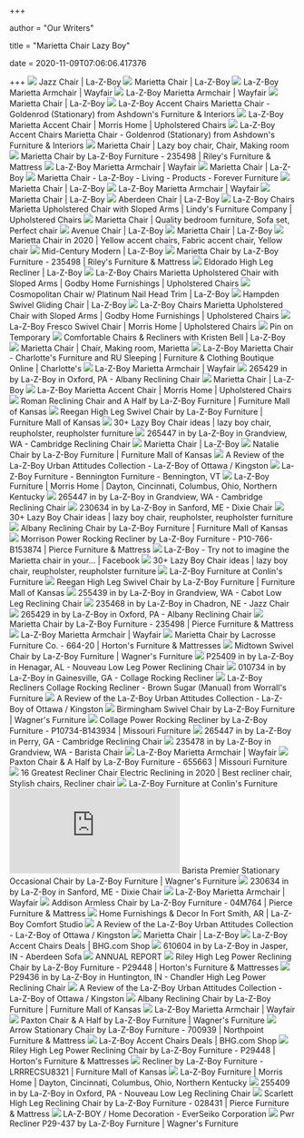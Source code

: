 +++
        
author = "Our Writers"
        
title = "Marietta Chair Lazy Boy"
        
date = 2020-11-09T07:06:06.417376
        
+++
[ ![](https://content.la-z-boy.com/Images/product/category/chairs/large/023_468_v2.jpg)](https://content.la-z-boy.com/Images/product/category/chairs/large/023_468_v2.jpg) Jazz Chair | La-Z-Boy
[ ![](http://content.la-z-boy.com/Images/product/categoryalt/large/235_498_alt.jpg)](http://content.la-z-boy.com/Images/product/categoryalt/large/235_498_alt.jpg) Marietta Chair | La-Z-Boy
[ ![](https://secure.img1-ag.wfcdn.com/im/12287444/compr-r85/6689/66899901/marietta-armchair.jpg)](https://secure.img1-ag.wfcdn.com/im/12287444/compr-r85/6689/66899901/marietta-armchair.jpg) La-Z-Boy Marietta Armchair | Wayfair
[ ![](https://secure.img1-ag.wfcdn.com/im/4325132/resize-h800-w800%5Ecompr-r85/6049/60490040/Marietta+Armchair.jpg)](https://secure.img1-ag.wfcdn.com/im/4325132/resize-h800-w800%5Ecompr-r85/6049/60490040/Marietta+Armchair.jpg) La-Z-Boy Marietta Armchair | Wayfair
[ ![](https://spin-image.marxent.io/lzb?SKU=235498&padding=10&bg=white&Base=D149123&trim&width=1000&height=1000)](https://spin-image.marxent.io/lzb?SKU=235498&padding=10&bg=white&Base=D149123&trim&width=1000&height=1000) Marietta Chair | La-Z-Boy
[ ![](https://imgres.tailbase.com/rzdimg/prods/800/553450_1.jpg)](https://imgres.tailbase.com/rzdimg/prods/800/553450_1.jpg) La-Z-Boy Accent Chairs Marietta Chair - Goldenrod (Stationary) from  Ashdown's Furniture & Interiors
[ ![](https://images.furnituredealer.net/img/products%2Fla-z-boy%2Fcolor%2Fmarietta%20-_468814216-bgl7hsw0xs066jy2j3yxrig.jpg)](https://images.furnituredealer.net/img/products%2Fla-z-boy%2Fcolor%2Fmarietta%20-_468814216-bgl7hsw0xs066jy2j3yxrig.jpg) La-Z-Boy Marietta Accent Chair | Morris Home | Upholstered Chairs
[ ![](https://imgres.tailbase.com/rzdimg/prods/800/553450_6.jpg)](https://imgres.tailbase.com/rzdimg/prods/800/553450_6.jpg) La-Z-Boy Accent Chairs Marietta Chair - Goldenrod (Stationary) from  Ashdown's Furniture & Interiors
[ ![](https://i.pinimg.com/originals/81/0e/0f/810e0fef15454e553fa55be362a92175.jpg)](https://i.pinimg.com/originals/81/0e/0f/810e0fef15454e553fa55be362a92175.jpg) Marietta Chair | Lazy boy chair, Chair, Making room
[ ![](https://cdn.knorrweb.com/la-z-boy-furniture/8b3295b420c45deff681bd341f5d856a.jpg)](https://cdn.knorrweb.com/la-z-boy-furniture/8b3295b420c45deff681bd341f5d856a.jpg) Marietta Chair by La-Z-Boy Furniture - 235498 | Riley's Furniture & Mattress
[ ![](https://secure.img1-ag.wfcdn.com/im/74266954/resize-h800-w800%5Ecompr-r85/6689/66899904/Marietta+Armchair.jpg)](https://secure.img1-ag.wfcdn.com/im/74266954/resize-h800-w800%5Ecompr-r85/6689/66899904/Marietta+Armchair.jpg) La-Z-Boy Marietta Armchair | Wayfair
[ ![](https://content.la-z-boy.com/Images/product/categoryalt/large/235_498topview.jpg)](https://content.la-z-boy.com/Images/product/categoryalt/large/235_498topview.jpg) Marietta Chair | La-Z-Boy
[ ![](https://foreverfurniture.ca/content/furniture/la-z-boy/chairs/a140b-marietta-235-498-d153444.jpg?filter=content&size=540)](https://foreverfurniture.ca/content/furniture/la-z-boy/chairs/a140b-marietta-235-498-d153444.jpg?filter=content&size=540) Marietta Chair - La-Z-Boy - Living - Products - Forever Furniture
[ ![](https://wac.edgecastcdn.net/001A39/prod/media/nlVU8iLFS6akCpgsite/D898DFAA55259EE34184D57FFC5D7918.app1_1565633362071_PZ320.jpeg)](https://wac.edgecastcdn.net/001A39/prod/media/nlVU8iLFS6akCpgsite/D898DFAA55259EE34184D57FFC5D7918.app1_1565633362071_PZ320.jpeg) Marietta Chair | La-Z-Boy
[ ![](https://secure.img1-ag.wfcdn.com/im/85617867/resize-h800-w800%5Ecompr-r85/6689/66899903/Marietta+Armchair.jpg)](https://secure.img1-ag.wfcdn.com/im/85617867/resize-h800-w800%5Ecompr-r85/6689/66899903/Marietta+Armchair.jpg) La-Z-Boy Marietta Armchair | Wayfair
[ ![](https://wac.edgecastcdn.net/001A39/prod/media/nlVU8iLFS6akCpgsite/737264F2BBE829F488A76A73CB764873.app1_1552846162215_PZ320.jpeg)](https://wac.edgecastcdn.net/001A39/prod/media/nlVU8iLFS6akCpgsite/737264F2BBE829F488A76A73CB764873.app1_1552846162215_PZ320.jpeg) Marietta Chair | La-Z-Boy
[ ![](http://content.la-z-boy.com/Images/product/category/chairs/large/230_604_v2.jpg)](http://content.la-z-boy.com/Images/product/category/chairs/large/230_604_v2.jpg) Aberdeen Chair | La-Z-Boy
[ ![](https://images.furnituredealer.net/img/products%2Fla-z-boy%2Fcolor%2Fchairs%20lzb_235498d156943-b1.jpg)](https://images.furnituredealer.net/img/products%2Fla-z-boy%2Fcolor%2Fchairs%20lzb_235498d156943-b1.jpg) La-Z-Boy Chairs Marietta Upholstered Chair with Sloped Arms | Lindy's  Furniture Company | Upholstered Chairs
[ ![](https://i.pinimg.com/474x/98/89/57/988957e683bc4b73d0372b0d7dca8f3e.jpg)](https://i.pinimg.com/474x/98/89/57/988957e683bc4b73d0372b0d7dca8f3e.jpg) Marietta Chair | Quality bedroom furniture, Sofa set, Perfect chair
[ ![](http://content.la-z-boy.com/Images/product/category/chairs/large/023_487_1_md_v2.jpg)](http://content.la-z-boy.com/Images/product/category/chairs/large/023_487_1_md_v2.jpg) Avenue Chair | La-Z-Boy
[ ![](https://wac.edgecastcdn.net/001A39/prod/media/nlVU8iLFS6akCpgsite/35DC4E5E344A5874024DDA5D2D105049.app1_1553290999226_PZ320.jpeg)](https://wac.edgecastcdn.net/001A39/prod/media/nlVU8iLFS6akCpgsite/35DC4E5E344A5874024DDA5D2D105049.app1_1553290999226_PZ320.jpeg) Marietta Chair | La-Z-Boy
[ ![](https://i.pinimg.com/originals/0d/2e/28/0d2e287d31448af5fba2c8764d3b6a55.png)](https://i.pinimg.com/originals/0d/2e/28/0d2e287d31448af5fba2c8764d3b6a55.png) Marietta Chair in 2020 | Yellow accent chairs, Fabric accent chair, Yellow  chair
[ ![](https://content.la-z-boy.com/Images/npc/DesignInspirations/mid-century_v2/hero-lg.jpg)](https://content.la-z-boy.com/Images/npc/DesignInspirations/mid-century_v2/hero-lg.jpg) Mid-Century Modern | La-Z-Boy
[ ![](https://cdn.knorrweb.com/la-z-boy-furniture/ae1b8e2d8f90567209850dd1e740c736.jpg)](https://cdn.knorrweb.com/la-z-boy-furniture/ae1b8e2d8f90567209850dd1e740c736.jpg) Marietta Chair by La-Z-Boy Furniture - 235498 | Riley's Furniture & Mattress
[ ![](https://content.la-z-boy.com/Images/product/category/recliners/large/eldorado.jpg)](https://content.la-z-boy.com/Images/product/category/recliners/large/eldorado.jpg) Eldorado High Leg Recliner | La-Z-Boy
[ ![](https://imageresizer.furnituredealer.net/img/remote/images.furnituredealer.net/img/products%2Fla-z-boy%2Fcolor%2Fchairs%20lzb_235498d153444-b5.jpg?width=1024&height=768&scale=both&trim.threshold=50&trim.percentpadding=10)](https://imageresizer.furnituredealer.net/img/remote/images.furnituredealer.net/img/products%2Fla-z-boy%2Fcolor%2Fchairs%20lzb_235498d153444-b5.jpg?width=1024&height=768&scale=both&trim.threshold=50&trim.percentpadding=10) La-Z-Boy Chairs Marietta Upholstered Chair with Sloped Arms | Godby Home  Furnishings | Upholstered Chairs
[ ![](http://content.la-z-boy.com/Images/product/category/chairs/large/023_419_1_v2_v2.jpg)](http://content.la-z-boy.com/Images/product/category/chairs/large/023_419_1_v2_v2.jpg) Cosmopolitan Chair w/ Platinum Nail Head Trim | La-Z-Boy
[ ![](http://content.la-z-boy.com/Images/product/category/chairs/large/818_chair_v2.jpg)](http://content.la-z-boy.com/Images/product/category/chairs/large/818_chair_v2.jpg) Hampden Swivel Gliding Chair | La-Z-Boy
[ ![](https://imageresizer.furnituredealer.net/img/remote/images.furnituredealer.net/img/products%2Fla-z-boy%2Fcolor%2Fchairs%20lzb_235498d153444-b9.jpg?width=1024&height=768&scale=both&trim.threshold=50&trim.percentpadding=10)](https://imageresizer.furnituredealer.net/img/remote/images.furnituredealer.net/img/products%2Fla-z-boy%2Fcolor%2Fchairs%20lzb_235498d153444-b9.jpg?width=1024&height=768&scale=both&trim.threshold=50&trim.percentpadding=10) La-Z-Boy Chairs Marietta Upholstered Chair with Sloped Arms | Godby Home  Furnishings | Upholstered Chairs
[ ![](https://imageresizer.furnituredealer.net/img/remote/images.furnituredealer.net/img/products%2Fla-z-boy%2Fcolor%2Ffresco%20-_514957186-b3k5rdl7kpegqnhqz-a4yea.jpg?width=878&height=600&scale=both&trim.threshold=80)](https://imageresizer.furnituredealer.net/img/remote/images.furnituredealer.net/img/products%2Fla-z-boy%2Fcolor%2Ffresco%20-_514957186-b3k5rdl7kpegqnhqz-a4yea.jpg?width=878&height=600&scale=both&trim.threshold=80) La-Z-Boy Fresco Swivel Chair | Morris Home | Upholstered Chairs
[ ![](https://i.pinimg.com/originals/53/13/f4/5313f4deb3f5b7c5798f56ef2f14636f.png)](https://i.pinimg.com/originals/53/13/f4/5313f4deb3f5b7c5798f56ef2f14636f.png) Pin on Temporary
[ ![](https://content.la-z-boy.com/Images/npc/bell/chairs/hero_1x.jpg)](https://content.la-z-boy.com/Images/npc/bell/chairs/hero_1x.jpg) Comfortable Chairs & Recliners with Kristen Bell | La-Z-Boy
[ ![](https://i.pinimg.com/originals/1d/16/ec/1d16ec69d2064363d67391835b645e10.png)](https://i.pinimg.com/originals/1d/16/ec/1d16ec69d2064363d67391835b645e10.png) Marietta Chair | Chair, Making room, Marietta
[ ![](https://isteam.wsimg.com/ip/c214bc1f-28f3-11e6-820e-14feb5d40a06/ols/4447_original/:/rs=w:600,h:600)](https://isteam.wsimg.com/ip/c214bc1f-28f3-11e6-820e-14feb5d40a06/ols/4447_original/:/rs=w:600,h:600) La-Z-Boy Marietta Chair - Charlotte's Furniture and RU Sleeping | Furniture  & Clothing Boutique Online | Charlotte's
[ ![](https://secure.img1-ag.wfcdn.com/im/48434872/resize-h800-w800%5Ecompr-r85/6689/66899906/Marietta+Armchair.jpg)](https://secure.img1-ag.wfcdn.com/im/48434872/resize-h800-w800%5Ecompr-r85/6689/66899906/Marietta+Armchair.jpg) La-Z-Boy Marietta Armchair | Wayfair
[ ![](https://images.webfronts.com/cache/meopdbgmravn.jpg?imgeng=/w_500/h_500/m_letterbox_ffffff_100)](https://images.webfronts.com/cache/meopdbgmravn.jpg?imgeng=/w_500/h_500/m_letterbox_ffffff_100) 265429 in by La-Z-Boy in Oxford, PA - Albany Reclining Chair
[ ![](https://www.la-z-boy.com/Images/Fabrics/Largeviews/D149123.jpg)](https://www.la-z-boy.com/Images/Fabrics/Largeviews/D149123.jpg) Marietta Chair | La-Z-Boy
[ ![](https://imageresizer.furnituredealer.net/img/remote/images.furnituredealer.net/img/products%2Fla-z-boy%2Fcolor%2Fmarietta%20-_468814216-bs9sjwp7jyuil_8qnnqmbiq.jpg?width=878&height=600&scale=both&trim.threshold=80)](https://imageresizer.furnituredealer.net/img/remote/images.furnituredealer.net/img/products%2Fla-z-boy%2Fcolor%2Fmarietta%20-_468814216-bs9sjwp7jyuil_8qnnqmbiq.jpg?width=878&height=600&scale=both&trim.threshold=80) La-Z-Boy Marietta Accent Chair | Morris Home | Upholstered Chairs
[ ![](https://cdn.knorrweb.com/la-z-boy-furniture/979066d286f94067d32a3ae01495a176.jpg)](https://cdn.knorrweb.com/la-z-boy-furniture/979066d286f94067d32a3ae01495a176.jpg) Roman Reclining Chair and A Half by La-Z-Boy Furniture | Furniture Mall of  Kansas
[ ![](https://cdn.knorrweb.com/la-z-boy-furniture/5f3a609a4152ea97fde99b3e07a89628.jpg)](https://cdn.knorrweb.com/la-z-boy-furniture/5f3a609a4152ea97fde99b3e07a89628.jpg) Reegan High Leg Swivel Chair by La-Z-Boy Furniture | Furniture Mall of  Kansas
[ ![](https://i.pinimg.com/236x/85/37/bb/8537bbfd13d3dae089b6d3df5487e9e9--lazyboy-furniture-redo.jpg)](https://i.pinimg.com/236x/85/37/bb/8537bbfd13d3dae089b6d3df5487e9e9--lazyboy-furniture-redo.jpg) 30+ Lazy Boy Chair ideas | lazy boy chair, reupholster, reupholster  furniture
[ ![](https://images.webfronts.com/cache/metgbrfhkjwr.jpg?imgeng=/w_800/h_-1/m_letterbox_ffffff_100)](https://images.webfronts.com/cache/metgbrfhkjwr.jpg?imgeng=/w_800/h_-1/m_letterbox_ffffff_100) 265447 in by La-Z-Boy in Grandview, WA - Cambridge Reclining Chair
[ ![](https://wac.edgecastcdn.net/001A39/prod/media/nlVU8iLFS6akCpgsite/61A9B96BCCA5985154D64F104E49FBE5.app1_1560273919153_PZ320.jpeg)](https://wac.edgecastcdn.net/001A39/prod/media/nlVU8iLFS6akCpgsite/61A9B96BCCA5985154D64F104E49FBE5.app1_1560273919153_PZ320.jpeg) Marietta Chair | La-Z-Boy
[ ![](https://cdn.knorrweb.com/la-z-boy-furniture/800x800/842d8cffe5d77d482fb2523aa1dee123.jpg)](https://cdn.knorrweb.com/la-z-boy-furniture/800x800/842d8cffe5d77d482fb2523aa1dee123.jpg) Natalie Chair by La-Z-Boy Furniture | Furniture Mall of Kansas
[ ![](https://stylemeetscomfort.ca/wp-content/uploads/2020/08/La-Z-Boy_Urban_Attitudes_Albany_Chair_Ottoman.jpg)](https://stylemeetscomfort.ca/wp-content/uploads/2020/08/La-Z-Boy_Urban_Attitudes_Albany_Chair_Ottoman.jpg) A Review of the La-Z-Boy Urban Attitudes Collection - La-Z-Boy of Ottawa /  Kingston
[ ![](https://images2.imgix.net/p4dbimg/126/images/010719.jpg?fit=fill&trim=color&trimcolor=FFFFFF&trimtol=5&bg=FFFFFF&w=384&h=288&fm=pjpg&auto=format)](https://images2.imgix.net/p4dbimg/126/images/010719.jpg?fit=fill&trim=color&trimcolor=FFFFFF&trimtol=5&bg=FFFFFF&w=384&h=288&fm=pjpg&auto=format) La-Z-Boy Furniture - Bennington Furniture - Bennington, VT
[ ![](https://imageresizer.furnituredealer.net/img/remote/images.furnituredealer.net/img/products%2Fla-z-boy%2Fcolor%2Fcoleman-_635568837-bt1cl9fdyn0wrfi7ypy5z2a.jpg?width=450&height=450&scale=both&trim.threshold=80)](https://imageresizer.furnituredealer.net/img/remote/images.furnituredealer.net/img/products%2Fla-z-boy%2Fcolor%2Fcoleman-_635568837-bt1cl9fdyn0wrfi7ypy5z2a.jpg?width=450&height=450&scale=both&trim.threshold=80) La-Z-Boy Furniture | Morris Home | Dayton, Cincinnati, Columbus, Ohio,  Northern Kentucky
[ ![](https://images.webfronts.com/cache/menrwwyuhese.jpg?imgeng=/w_800/h_-1/m_letterbox_ffffff_100)](https://images.webfronts.com/cache/menrwwyuhese.jpg?imgeng=/w_800/h_-1/m_letterbox_ffffff_100) 265447 in by La-Z-Boy in Grandview, WA - Cambridge Reclining Chair
[ ![](https://images.webfronts.com/cache/mecaosntocoe.jpg?imgeng=/w_500/h_500/m_letterbox_ffffff_100)](https://images.webfronts.com/cache/mecaosntocoe.jpg?imgeng=/w_500/h_500/m_letterbox_ffffff_100) 230634 in by La-Z-Boy in Sanford, ME - Dixie Chair
[ ![](https://i.pinimg.com/236x/7a/6e/1e/7a6e1e1485107240f002cafba2da0196--lazy-boy-furniture-old-furniture.jpg)](https://i.pinimg.com/236x/7a/6e/1e/7a6e1e1485107240f002cafba2da0196--lazy-boy-furniture-old-furniture.jpg) 30+ Lazy Boy Chair ideas | lazy boy chair, reupholster, reupholster  furniture
[ ![](https://cdn.knorrweb.com/la-z-boy-furniture/80d02d2a3f5ce54fdd917f2cfa897f13.jpg)](https://cdn.knorrweb.com/la-z-boy-furniture/80d02d2a3f5ce54fdd917f2cfa897f13.jpg) Albany Reclining Chair by La-Z-Boy Furniture | Furniture Mall of Kansas
[ ![](https://cdn.knorrweb.com/la-z-boy-furniture/4a1259f09e5d5a641335aedbf528aafb.jpg)](https://cdn.knorrweb.com/la-z-boy-furniture/4a1259f09e5d5a641335aedbf528aafb.jpg) Morrison Power Rocking Recliner by La-Z-Boy Furniture - P10-766-B153874 |  Pierce Furniture & Mattress
[ ![](https://lookaside.fbsbx.com/lookaside/crawler/media/?media_id=10162543598490710)](https://lookaside.fbsbx.com/lookaside/crawler/media/?media_id=10162543598490710) La-Z-Boy - Try not to imagine the Marietta chair in your... | Facebook
[ ![](https://i.pinimg.com/236x/b9/ba/3f/b9ba3f49ba568af0c1f562033b49c9a3--lazy-boy-furniture-furniture-ideas.jpg)](https://i.pinimg.com/236x/b9/ba/3f/b9ba3f49ba568af0c1f562033b49c9a3--lazy-boy-furniture-furniture-ideas.jpg) 30+ Lazy Boy Chair ideas | lazy boy chair, reupholster, reupholster  furniture
[ ![](https://images.furnituredealer.net/img/products%2Fla-z-boy%2Fcolor%2Fdouglas%20760_010760c160562-m1.jpg)](https://images.furnituredealer.net/img/products%2Fla-z-boy%2Fcolor%2Fdouglas%20760_010760c160562-m1.jpg) La-Z-Boy Furniture at Conlin's Furniture
[ ![](https://cdn.knorrweb.com/la-z-boy-furniture/5e732d9428c39e0acaf569a94b8f12e4.jpg)](https://cdn.knorrweb.com/la-z-boy-furniture/5e732d9428c39e0acaf569a94b8f12e4.jpg) Reegan High Leg Swivel Chair by La-Z-Boy Furniture | Furniture Mall of  Kansas
[ ![](https://images.webfronts.com/cache/mecqtclrcpes.jpg?imgeng=/w_800/h_-1/m_letterbox_ffffff_100)](https://images.webfronts.com/cache/mecqtclrcpes.jpg?imgeng=/w_800/h_-1/m_letterbox_ffffff_100) 255439 in by La-Z-Boy in Grandview, WA - Cabot Low Leg Reclining Chair
[ ![](https://images.webfronts.com/cache/meprvrvvetil.jpg?imgeng=/w_500/h_500/m_letterbox_ffffff_100)](https://images.webfronts.com/cache/meprvrvvetil.jpg?imgeng=/w_500/h_500/m_letterbox_ffffff_100) 235468 in by La-Z-Boy in Chadron, NE - Jazz Chair
[ ![](https://images.webfronts.com/cache/meclwqgearsr.jpg?imgeng=/w_500/h_500/m_letterbox_ffffff_100)](https://images.webfronts.com/cache/meclwqgearsr.jpg?imgeng=/w_500/h_500/m_letterbox_ffffff_100) 265429 in by La-Z-Boy in Oxford, PA - Albany Reclining Chair
[ ![](https://cdn.knorrweb.com/la-z-boy-furniture/300x300/a0a6dcb7dc44a5f34fd2081700847936.jpg)](https://cdn.knorrweb.com/la-z-boy-furniture/300x300/a0a6dcb7dc44a5f34fd2081700847936.jpg) Marietta Chair by La-Z-Boy Furniture - 235498 | Pierce Furniture & Mattress
[ ![](https://secure.img1-ag.wfcdn.com/im/31050370/resize-h340-p1-w340%5Ecompr-r70/1225/122570440/Elle+Wingback+Chair.jpg)](https://secure.img1-ag.wfcdn.com/im/31050370/resize-h340-p1-w340%5Ecompr-r70/1225/122570440/Elle+Wingback+Chair.jpg) La-Z-Boy Marietta Armchair | Wayfair
[ ![](https://cdn.knorrweb.com/lacrosse-furniture-co/800x800/5e51e7862db7e128d9f4e6e8e60f70d5.jpg)](https://cdn.knorrweb.com/lacrosse-furniture-co/800x800/5e51e7862db7e128d9f4e6e8e60f70d5.jpg) Marietta Chair by Lacrosse Furniture Co. - 664-20 | Horton's Furniture &  Mattresses
[ ![](http://catalog.knorrweb.com/v2/furniture-files/la-z-boy-furniture/living-room-furniture/living-room-chairs/96173d48a5c859eeac30d1df715d98ba.jpg)](http://catalog.knorrweb.com/v2/furniture-files/la-z-boy-furniture/living-room-furniture/living-room-chairs/96173d48a5c859eeac30d1df715d98ba.jpg) Midtown Swivel Chair by La-Z-Boy Furniture | Wagner's Furniture
[ ![](https://images.webfronts.com/cache/melssuhburko.jpg?imgeng=/w_500/h_500/m_letterbox_ffffff_100)](https://images.webfronts.com/cache/melssuhburko.jpg?imgeng=/w_500/h_500/m_letterbox_ffffff_100) P25409 in by La-Z-Boy in Henagar, AL - Nouveau Low Leg Power Reclining Chair
[ ![](https://images.webfronts.com/cache/megewmtskupt.jpg?imgeng=/w_300/h_300/m_letterbox_ffffff_100)](https://images.webfronts.com/cache/megewmtskupt.jpg?imgeng=/w_300/h_300/m_letterbox_ffffff_100) 010734 in by La-Z-Boy in Gainesville, GA - Collage Rocking Recliner
[ ![](https://imgres.tailbase.com/rzdimg/prods/800/378265_1.jpg)](https://imgres.tailbase.com/rzdimg/prods/800/378265_1.jpg) La-Z-Boy Recliners Collage Rocking Recliner - Brown Sugar (Manual) from  Worrall's Furniture
[ ![](https://stylemeetscomfort.ca/wp-content/uploads/2020/08/La-Z-Boy_Urban_Attitudes_Birmingham_M166864.jpg)](https://stylemeetscomfort.ca/wp-content/uploads/2020/08/La-Z-Boy_Urban_Attitudes_Birmingham_M166864.jpg) A Review of the La-Z-Boy Urban Attitudes Collection - La-Z-Boy of Ottawa /  Kingston
[ ![](http://catalog.knorrweb.com/v2/furniture-files/la-z-boy-furniture/living-room-furniture/living-room-chairs/579047b72883b7d5d3ab14ea5fd9dc86.jpg)](http://catalog.knorrweb.com/v2/furniture-files/la-z-boy-furniture/living-room-furniture/living-room-chairs/579047b72883b7d5d3ab14ea5fd9dc86.jpg) Birmingham Swivel Chair by La-Z-Boy Furniture | Wagner's Furniture
[ ![](https://cdn.knorrweb.com/la-z-boy-furniture/cc0d84f1138d75b9043c30aeeac57158.jpg)](https://cdn.knorrweb.com/la-z-boy-furniture/cc0d84f1138d75b9043c30aeeac57158.jpg) Collage Power Rocking Recliner by La-Z-Boy Furniture - P10734-B143934 |  Missouri Furniture
[ ![](https://images.webfronts.com/cache/mehtyngevfib.jpg?imgeng=/w_500/h_500/m_letterbox_ffffff_100)](https://images.webfronts.com/cache/mehtyngevfib.jpg?imgeng=/w_500/h_500/m_letterbox_ffffff_100) 265447 in by La-Z-Boy in Perry, GA - Cambridge Reclining Chair
[ ![](https://images.webfronts.com/cache/meymouhaodgf.jpg?imgeng=/w_500/h_500/m_letterbox_ffffff_100)](https://images.webfronts.com/cache/meymouhaodgf.jpg?imgeng=/w_500/h_500/m_letterbox_ffffff_100) 235478 in by La-Z-Boy in Grandview, WA - Barista Chair
[ ![](https://secure.img1-ag.wfcdn.com/im/92969598/resize-h340-p1-w340%5Ecompr-r70/1272/127299186/Tahoe+Armchair.jpg)](https://secure.img1-ag.wfcdn.com/im/92969598/resize-h340-p1-w340%5Ecompr-r70/1272/127299186/Tahoe+Armchair.jpg) La-Z-Boy Marietta Armchair | Wayfair
[ ![](https://cdn.knorrweb.com/la-z-boy-furniture/b65bfcd00ece646ded97c4125fe19a38.jpg)](https://cdn.knorrweb.com/la-z-boy-furniture/b65bfcd00ece646ded97c4125fe19a38.jpg) Paxton Chair & A Half by La-Z-Boy Furniture - 655663 | Missouri Furniture
[ ![](https://i.pinimg.com/originals/69/40/ab/6940ab5a31c3c681cf0f68ca0a285143.jpg)](https://i.pinimg.com/originals/69/40/ab/6940ab5a31c3c681cf0f68ca0a285143.jpg) 16 Greatest Recliner Chair Electric Reclining in 2020 | Best recliner chair,  Stylish chairs, Recliner chair
[ ![](https://images.furnituredealer.net/img/products%2Fla-z-boy%2Fcolor%2Fdouglas%20760_010760c160577-m1.jpg)](https://images.furnituredealer.net/img/products%2Fla-z-boy%2Fcolor%2Fdouglas%20760_010760c160577-m1.jpg) La-Z-Boy Furniture at Conlin's Furniture
[ ![](https://images.knorrweb.com/render-image.php?url=http://catalog.knorrweb.com/v2/furniture-files/la-z-boy-furniture/living-room-furniture/living-room-chairs/ed95bb1932986a740fb67dd586c05cd2.png&width=468&height=367)](https://images.knorrweb.com/render-image.php?url=http://catalog.knorrweb.com/v2/furniture-files/la-z-boy-furniture/living-room-furniture/living-room-chairs/ed95bb1932986a740fb67dd586c05cd2.png&width=468&height=367) Barista Premier Stationary Occasional Chair by La-Z-Boy Furniture |  Wagner's Furniture
[ ![](https://images.webfronts.com/cache/mepyrppuhybl.jpg?imgeng=/w_500/h_500/m_letterbox_ffffff_100)](https://images.webfronts.com/cache/mepyrppuhybl.jpg?imgeng=/w_500/h_500/m_letterbox_ffffff_100) 230634 in by La-Z-Boy in Sanford, ME - Dixie Chair
[ ![](https://secure.img1-ag.wfcdn.com/im/28689823/resize-h340-p1-w340%5Ecompr-r70/1273/127300795/Great+Texas+Armchair.jpg)](https://secure.img1-ag.wfcdn.com/im/28689823/resize-h340-p1-w340%5Ecompr-r70/1273/127300795/Great+Texas+Armchair.jpg) La-Z-Boy Marietta Armchair | Wayfair
[ ![](https://cdn.knorrweb.com/la-z-boy-furniture/800x800/3cb04cd689b307ec25e6de96f2301cfc.jpg)](https://cdn.knorrweb.com/la-z-boy-furniture/800x800/3cb04cd689b307ec25e6de96f2301cfc.jpg) Addison Armless Chair by La-Z-Boy Furniture - 04M764 | Pierce Furniture &  Mattress
[ ![](https://images.webfronts.com/cache/mebgfqwebllu.jpg?imgeng=/w_220/h_220/m_letterbox_ffffff_100)](https://images.webfronts.com/cache/mebgfqwebllu.jpg?imgeng=/w_220/h_220/m_letterbox_ffffff_100) Home Furnishings & Decor In Fort Smith, AR | La-Z-Boy Comfort Studio
[ ![](https://stylemeetscomfort.ca/wp-content/uploads/2020/08/Urban_Attitudes_Chair_Collection-1.jpg)](https://stylemeetscomfort.ca/wp-content/uploads/2020/08/Urban_Attitudes_Chair_Collection-1.jpg) A Review of the La-Z-Boy Urban Attitudes Collection - La-Z-Boy of Ottawa /  Kingston
[ ![](https://www.la-z-boy.com/Images/product/category/loveseats/435_loveseat_v2_v2.jpg)](https://www.la-z-boy.com/Images/product/category/loveseats/435_loveseat_v2_v2.jpg) Marietta Chair | La-Z-Boy
[ ![](https://images.prod.meredith.com/product/d0c20377690274008e0ea0688593e11e/1577462895248/m/midtown-gliding-swivel-armchair-la-z-boy)](https://images.prod.meredith.com/product/d0c20377690274008e0ea0688593e11e/1577462895248/m/midtown-gliding-swivel-armchair-la-z-boy) La-Z-Boy Accent Chairs Deals | BHG.com Shop
[ ![](https://images.webfronts.com/cache/meimcrejyvei.jpg?imgeng=/w_300)](https://images.webfronts.com/cache/meimcrejyvei.jpg?imgeng=/w_300) 610604 in by La-Z-Boy in Jasper, IN - Aberdeen Sofa
[ ![](x-raw-image:///3d41fa1a8c57cd0c28795fd875cc8818389a0c1ff1caa5831b3dbe47e46f32b0)](x-raw-image:///3d41fa1a8c57cd0c28795fd875cc8818389a0c1ff1caa5831b3dbe47e46f32b0) ANNUAL REPORT
[ ![](https://cdn.knorrweb.com/la-z-boy-furniture/800x800/b5ef6f1f90396c7a723ea7a22019d48b.jpg)](https://cdn.knorrweb.com/la-z-boy-furniture/800x800/b5ef6f1f90396c7a723ea7a22019d48b.jpg) Riley High Leg Power Reclining Chair by La-Z-Boy Furniture - P29448 |  Horton's Furniture & Mattresses
[ ![](https://images.webfronts.com/cache/medxuexnmywx.jpg?imgeng=/w_800)](https://images.webfronts.com/cache/medxuexnmywx.jpg?imgeng=/w_800) P29436 in by La-Z-Boy in Huntington, IN - Chandler High Leg Power Reclining  Chair
[ ![](https://stylemeetscomfort.ca/wp-content/uploads/2020/08/Blog_Banner_Image_La-Z-Boy_Urban_Attitudes.png)](https://stylemeetscomfort.ca/wp-content/uploads/2020/08/Blog_Banner_Image_La-Z-Boy_Urban_Attitudes.png) A Review of the La-Z-Boy Urban Attitudes Collection - La-Z-Boy of Ottawa /  Kingston
[ ![](https://cdn.knorrweb.com/la-z-boy-furniture/cd56d450507982277cc0c707c60fe75d.jpg)](https://cdn.knorrweb.com/la-z-boy-furniture/cd56d450507982277cc0c707c60fe75d.jpg) Albany Reclining Chair by La-Z-Boy Furniture | Furniture Mall of Kansas
[ ![](https://secure.img1-ag.wfcdn.com/im/01869604/resize-h340-p1-w340%5Ecompr-r70/1222/122284369/Solerno+Wingback+Chair.jpg)](https://secure.img1-ag.wfcdn.com/im/01869604/resize-h340-p1-w340%5Ecompr-r70/1222/122284369/Solerno+Wingback+Chair.jpg) La-Z-Boy Marietta Armchair | Wayfair
[ ![](http://catalog.knorrweb.com/v2/furniture-files/la-z-boy-furniture/living-room-furniture/living-room-chairs/5379c7249998a5e04717aac9b5df2ebe.jpg)](http://catalog.knorrweb.com/v2/furniture-files/la-z-boy-furniture/living-room-furniture/living-room-chairs/5379c7249998a5e04717aac9b5df2ebe.jpg) Paxton Chair &amp; A Half by La-Z-Boy Furniture | Wagner's Furniture
[ ![](https://cdn.knorrweb.com/la-z-boy-furniture/800x800/2bd359d72417e93b7fa968569668f148.jpg)](https://cdn.knorrweb.com/la-z-boy-furniture/800x800/2bd359d72417e93b7fa968569668f148.jpg) Arrow Stationary Chair by La-Z-Boy Furniture - 700939 | Northpoint  Furniture & Mattress
[ ![](https://images.prod.meredith.com/product/c9661e29a50776647f2379f58c7bd276/1577462888592/m/porter-premier-stationary-armchair-la-z-boy)](https://images.prod.meredith.com/product/c9661e29a50776647f2379f58c7bd276/1577462888592/m/porter-premier-stationary-armchair-la-z-boy) La-Z-Boy Accent Chairs Deals | BHG.com Shop
[ ![](https://cdn.knorrweb.com/la-z-boy-furniture/800x800/32819de3e4c3c16d4efd0690785bc52c.jpg)](https://cdn.knorrweb.com/la-z-boy-furniture/800x800/32819de3e4c3c16d4efd0690785bc52c.jpg) Riley High Leg Power Reclining Chair by La-Z-Boy Furniture - P29448 |  Horton's Furniture & Mattresses
[ ![](https://cdn.knorrweb.com/la-z-boy-furniture/800x800/1f72f9820290b49bb0329ff8c0d33425.jpg)](https://cdn.knorrweb.com/la-z-boy-furniture/800x800/1f72f9820290b49bb0329ff8c0d33425.jpg) Recliner by La-Z-Boy Furniture - LRRRECSU8321 | Furniture Mall of Kansas
[ ![](https://imageresizer.furnituredealer.net/img/remote/images.furnituredealer.net/img/products%2Fla-z-boy%2Fcolor%2F335334403_961851279-bod4uhl4cb0oikkkyf8rnuw.jpg?width=450&height=450&scale=both&trim.threshold=80)](https://imageresizer.furnituredealer.net/img/remote/images.furnituredealer.net/img/products%2Fla-z-boy%2Fcolor%2F335334403_961851279-bod4uhl4cb0oikkkyf8rnuw.jpg?width=450&height=450&scale=both&trim.threshold=80) La-Z-Boy Furniture | Morris Home | Dayton, Cincinnati, Columbus, Ohio,  Northern Kentucky
[ ![](https://images.webfronts.com/cache/meglynucorjw.jpg?imgeng=/w_500/h_500/m_letterbox_ffffff_100)](https://images.webfronts.com/cache/meglynucorjw.jpg?imgeng=/w_500/h_500/m_letterbox_ffffff_100) 255409 in by La-Z-Boy in Oxford, PA - Nouveau Low Leg Reclining Chair
[ ![](https://cdn.knorrweb.com/la-z-boy-furniture/ac774f718472e3390c99f810658a0df8.jpg)](https://cdn.knorrweb.com/la-z-boy-furniture/ac774f718472e3390c99f810658a0df8.jpg) Scarlett High Leg Reclining Chair by La-Z-Boy Furniture - 028431 | Pierce  Furniture & Mattress
[ ![](https://i2.wp.com/www.everseikocorp.com/wp-content/uploads/2019/02/la-z-boy-catalogue_Page_03.jpg?fit=932%2C1113&ssl=1)](https://i2.wp.com/www.everseikocorp.com/wp-content/uploads/2019/02/la-z-boy-catalogue_Page_03.jpg?fit=932%2C1113&ssl=1) LA-Z-BOY / Home Decoration - EverSeiko Corporation
[ ![](http://catalog.knorrweb.com/v2/furniture-files/la-z-boy-furniture/living-room-furniture/living-room-chairs/c3521e4d98120dd0891b8d4849de6502.jpeg)](http://catalog.knorrweb.com/v2/furniture-files/la-z-boy-furniture/living-room-furniture/living-room-chairs/c3521e4d98120dd0891b8d4849de6502.jpeg) Pwr Recliner P29-437 by La-Z-Boy Furniture | Wagner's Furniture
